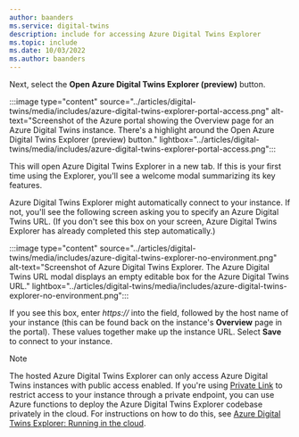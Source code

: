 ```yaml
---
author: baanders
ms.service: digital-twins
description: include for accessing Azure Digital Twins Explorer
ms.topic: include
ms.date: 10/03/2022
ms.author: baanders
---
```


Next, select the **Open Azure Digital Twins Explorer (preview)** button.

:::image type="content" source="../articles/digital-twins/media/includes/azure-digital-twins-explorer-portal-access.png" alt-text="Screenshot of the Azure portal showing the Overview page for an Azure Digital Twins instance. There's a highlight around the Open Azure Digital Twins Explorer (preview) button." lightbox="../articles/digital-twins/media/includes/azure-digital-twins-explorer-portal-access.png":::

This will open Azure Digital Twins Explorer in a new tab. If this is your first time using the Explorer, you'll see a welcome modal summarizing its key features.

Azure Digital Twins Explorer might automatically connect to your instance. If not, you'll see the following screen asking you to specify an Azure Digital Twins URL. (If you don't see this box on your screen, Azure Digital Twins Explorer has already completed this step automatically.)

:::image type="content" source="../articles/digital-twins/media/includes/azure-digital-twins-explorer-no-environment.png" alt-text="Screenshot of Azure Digital Twins Explorer. The Azure Digital Twins URL modal displays an empty editable box for the Azure Digital Twins URL." lightbox="../articles/digital-twins/media/includes/azure-digital-twins-explorer-no-environment.png":::

If you see this box, enter *https://* into the field, followed by the host name of your instance (this can be found back on the instance's **Overview** page in the portal). These values together make up the instance URL. Select **Save** to connect to your instance.

>[!NOTE]
> The hosted Azure Digital Twins Explorer can only access Azure Digital Twins instances with public access enabled. If you're using [Private Link](../articles/digital-twins/concepts-security.md#private-network-access-with-azure-private-link) to restrict access to your instance through a private endpoint, you can use Azure functions to deploy the Azure Digital Twins Explorer codebase privately in the cloud. For instructions on how to do this, see [Azure Digital Twins Explorer: Running in the cloud](https://github.com/Azure-Samples/digital-twins-explorer#running-in-the-cloud).
